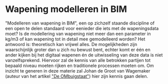# Wapening modelleren in BIM
"Modelleren van wapening in BIM", een op zichzelf staande discipline of een open te delen standaard voor eenieder die iets met de wapeningsdata moet? Is de modellering van wapening niet meer dan een parameter in kg/m3 of kan wapening tot in detail mee gemodelleerd worden? Het antwoord is: theoretisch kan vrijwel alles. De mogelijkheden zijn waarschijnlijk groter dan u zich nu bewust bent, echter komt er één en ander kijken bij het digitaal wapenen én de uitwisseling van deze data is niet vanzelfsprekend. Hiervoor zal de kennis van alle betrokken partijen tot bepaald niveau moeten rijken en traditionele processen moeten om. Om inzicht te generen in deze materie zal Johan de Groot van Wagemaker (auteur van het artikel <a href="http://www.wagemaker.nl/wp-content/uploads/2014/11/de-OMbuigstaat-Wagemaker-kl.pdf">"De OMbuigstaat"</a>) hier zijn kennis gaan delen.
